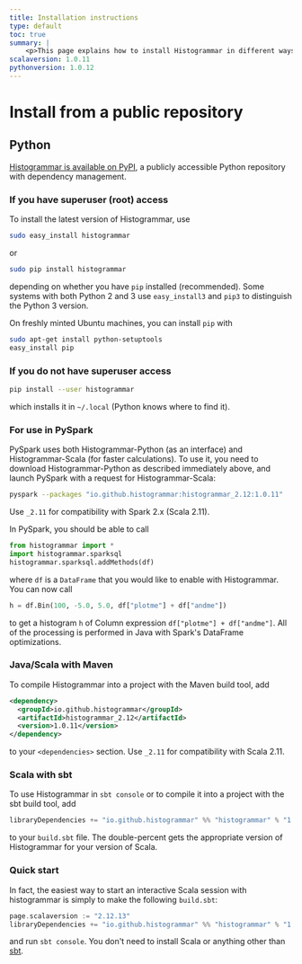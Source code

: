 ```yaml
---
title: Installation instructions
type: default
toc: true
summary: |
    <p>This page explains how to install Histogrammar in different ways. Use only the instructions relevant to your situation.</p>
scalaversion: 1.0.11
pythonversion: 1.0.12
---
```


# Install from a public repository

## Python

<a href="https://pypi.python.org/pypi/Histogrammar/">Histogrammar is available on PyPI</a>, a publicly accessible Python repository with dependency management.

### If you have superuser (root) access

To install the latest version of Histogrammar, use

```bash
sudo easy_install histogrammar
```

or

```bash
sudo pip install histogrammar
```

depending on whether you have `pip` installed (recommended). Some systems with both Python 2 and 3 use `easy_install3` and `pip3` to distinguish the Python 3 version.

On freshly minted Ubuntu machines, you can install `pip` with

```bash
sudo apt-get install python-setuptools
easy_install pip
```

### If you do not have superuser access

```bash
pip install --user histogrammar
```

which installs it in `~/.local` (Python knows where to find it).

### For use in PySpark

PySpark uses both Histogrammar-Python (as an interface) and Histogrammar-Scala (for faster calculations). To use it, you need to download Histogrammar-Python as described immediately above, and launch PySpark with a request for Histogrammar-Scala:

```bash
pyspark --packages "io.github.histogrammar:histogrammar_2.12:1.0.11"
```

Use `_2.11` for compatibility with Spark 2.x (Scala 2.11).

In PySpark, you should be able to call

```python
from histogrammar import *
import histogrammar.sparksql
histogrammar.sparksql.addMethods(df)
```

where `df` is a `DataFrame` that you would like to enable with Histogrammar. You can now call

```python
h = df.Bin(100, -5.0, 5.0, df["plotme"] + df["andme"])
```

to get a histogram `h` of Column expression `df["plotme"] + df["andme"]`. All of the processing is performed in Java with Spark's DataFrame optimizations.


### Java/Scala with Maven

To compile Histogrammar into a project with the Maven build tool, add

```xml
<dependency>
  <groupId>io.github.histogrammar</groupId>
  <artifactId>histogrammar_2.12</artifactId>
  <version>1.0.11</version>
</dependency>
```

to your `<dependencies>` section. Use `_2.11` for compatibility with Scala 2.11.

### Scala with sbt

To use Histogrammar in `sbt console` or to compile it into a project with the sbt build tool, add

```scala
libraryDependencies += "io.github.histogrammar" %% "histogrammar" % "1.0.11"
```

to your `build.sbt` file. The double-percent gets the appropriate version of Histogrammar for your version of Scala.

### Quick start

In fact, the easiest way to start an interactive Scala session with histogrammar is simply to make the following `build.sbt`:

```scala
page.scalaversion := "2.12.13"
libraryDependencies += "io.github.histogrammar" %% "histogrammar" % "1.0.11"
```

and run `sbt console`. You don't need to install Scala or anything other than [sbt](http://www.scala-sbt.org/download.html).
